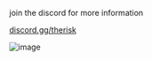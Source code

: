 join the discord for more information 

[discord.gg/therisk](https://discord.com/invite/therisk)

![image](https://cdn.discordapp.com/attachments/1096306915069399161/1108397269931278446/emv.jpeg)
